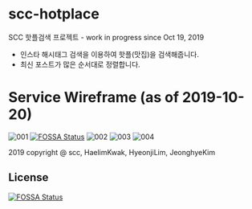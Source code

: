 # scc-hotplace
SCC 핫플검색 프로젝트 - work in progress since Oct 19, 2019
  
* 인스타 해시태그 검색을 이용하여 핫플(맛집)을 검색해줍니다.
* 최신 포스트가 많은 순서대로 정렬합니다.

# Service Wireframe (as of 2019-10-20)

   ![001](/images/001.png?raw=true)
[![FOSSA Status](https://app.fossa.com/api/projects/git%2Bgithub.com%2Fmaykim51%2Fscc-hotplace.svg?type=shield)](https://app.fossa.com/projects/git%2Bgithub.com%2Fmaykim51%2Fscc-hotplace?ref=badge_shield)
   ![002](/images/002.png?raw=true)
   ![003](/images/003.png?raw=true)
   ![004](/images/004.png?raw=true)






2019 copyright @ scc, HaelimKwak, HyeonjiLim, JeonghyeKim

## License
[![FOSSA Status](https://app.fossa.com/api/projects/git%2Bgithub.com%2Fmaykim51%2Fscc-hotplace.svg?type=large)](https://app.fossa.com/projects/git%2Bgithub.com%2Fmaykim51%2Fscc-hotplace?ref=badge_large)